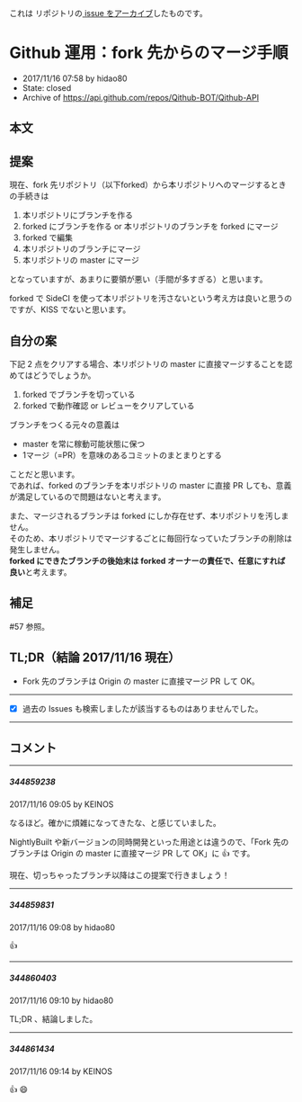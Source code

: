 これは  リポジトリの[ issue をアーカイブ]()したものです。

# Github 運用：fork 先からのマージ手順

- 2017/11/16 07:58 by hidao80
- State: closed
- Archive of https://api.github.com/repos/Qithub-BOT/Qithub-API

## 本文

## 提案

現在、fork 先リポジトリ（以下forked）から本リポジトリへのマージするときの手続きは

1. 本リポジトリにブランチを作る
2. forked にブランチを作る or 本リポジトリのブランチを forked にマージ
3. forked で編集
4. 本リポジトリのブランチにマージ
5. 本リポジトリの master にマージ

となっていますが、あまりに要領が悪い（手間が多すぎる）と思います。

forked で SideCI を使って本リポジトリを汚さないという考え方は良いと思うのですが、KISS でないと思います。

## 自分の案

下記 2 点をクリアする場合、本リポジトリの master に直接マージすることを認めてはどうでしょうか。

1. forked でブランチを切っている
2. forked で動作確認 or レビューをクリアしている

ブランチをつくる元々の意義は

- master を常に稼動可能状態に保つ
- 1マージ（=PR）を意味のあるコミットのまとまりとする

ことだと思います。  
であれば、forked のブランチを本リポジトリの master に直接 PR しても、意義が満足しているので問題はないと考えます。

また、マージされるブランチは forked にしか存在せず、本リポジトリを汚しません。  
そのため、本リポジトリでマージするごとに毎回行なっていたブランチの削除は発生しません。  
**forked にできたブランチの後始末は forked オーナーの責任で、任意にすれば良い**と考えます。

## 補足

#57 参照。

## TL;DR（結論 2017/11/16 現在）

- Fork 先のブランチは Origin の master に直接マージ PR して OK。

----------------

- [x] 過去の Issues も検索しましたが該当するものはありませんでした。

-----

## コメント

-----

##### 344859238

2017/11/16 09:05 by KEINOS

なるほど。確かに煩雑になってきたな、と感じていました。

NightlyBuilt や新バージョンの同時開発といった用途とは違うので、「Fork 先のブランチは Origin の master に直接マージ PR して OK」に 👍 です。

現在、切っちゃったブランチ以降はこの提案で行きましょう！

-----

##### 344859831

2017/11/16 09:08 by hidao80

👍

-----

##### 344860403

2017/11/16 09:10 by hidao80

TL;DR 、結論しました。

-----

##### 344861434

2017/11/16 09:14 by KEINOS

👍 😄 
